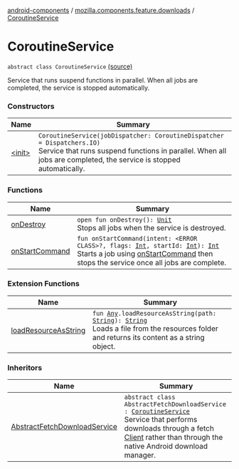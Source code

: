 [android-components](../../index.md) / [mozilla.components.feature.downloads](../index.md) / [CoroutineService](./index.md)

# CoroutineService

`abstract class CoroutineService` [(source)](https://github.com/mozilla-mobile/android-components/blob/master/components/feature/downloads/src/main/java/mozilla/components/feature/downloads/CoroutineService.kt#L23)

Service that runs suspend functions in parallel.
When all jobs are completed, the service is stopped automatically.

### Constructors

| Name | Summary |
|---|---|
| [&lt;init&gt;](-init-.md) | `CoroutineService(jobDispatcher: CoroutineDispatcher = Dispatchers.IO)`<br>Service that runs suspend functions in parallel. When all jobs are completed, the service is stopped automatically. |

### Functions

| Name | Summary |
|---|---|
| [onDestroy](on-destroy.md) | `open fun onDestroy(): `[`Unit`](https://kotlinlang.org/api/latest/jvm/stdlib/kotlin/-unit/index.html)<br>Stops all jobs when the service is destroyed. |
| [onStartCommand](on-start-command.md) | `fun onStartCommand(intent: <ERROR CLASS>?, flags: `[`Int`](https://kotlinlang.org/api/latest/jvm/stdlib/kotlin/-int/index.html)`, startId: `[`Int`](https://kotlinlang.org/api/latest/jvm/stdlib/kotlin/-int/index.html)`): `[`Int`](https://kotlinlang.org/api/latest/jvm/stdlib/kotlin/-int/index.html)<br>Starts a job using [onStartCommand](#) then stops the service once all jobs are complete. |

### Extension Functions

| Name | Summary |
|---|---|
| [loadResourceAsString](../../mozilla.components.support.test.file/kotlin.-any/load-resource-as-string.md) | `fun `[`Any`](https://kotlinlang.org/api/latest/jvm/stdlib/kotlin/-any/index.html)`.loadResourceAsString(path: `[`String`](https://kotlinlang.org/api/latest/jvm/stdlib/kotlin/-string/index.html)`): `[`String`](https://kotlinlang.org/api/latest/jvm/stdlib/kotlin/-string/index.html)<br>Loads a file from the resources folder and returns its content as a string object. |

### Inheritors

| Name | Summary |
|---|---|
| [AbstractFetchDownloadService](../-abstract-fetch-download-service/index.md) | `abstract class AbstractFetchDownloadService : `[`CoroutineService`](./index.md)<br>Service that performs downloads through a fetch [Client](../../mozilla.components.concept.fetch/-client/index.md) rather than through the native Android download manager. |
